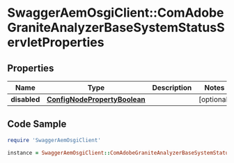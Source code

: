 # SwaggerAemOsgiClient::ComAdobeGraniteAnalyzerBaseSystemStatusServletProperties

## Properties

Name | Type | Description | Notes
------------ | ------------- | ------------- | -------------
**disabled** | [**ConfigNodePropertyBoolean**](ConfigNodePropertyBoolean.md) |  | [optional] 

## Code Sample

```ruby
require 'SwaggerAemOsgiClient'

instance = SwaggerAemOsgiClient::ComAdobeGraniteAnalyzerBaseSystemStatusServletProperties.new(disabled: null)
```



